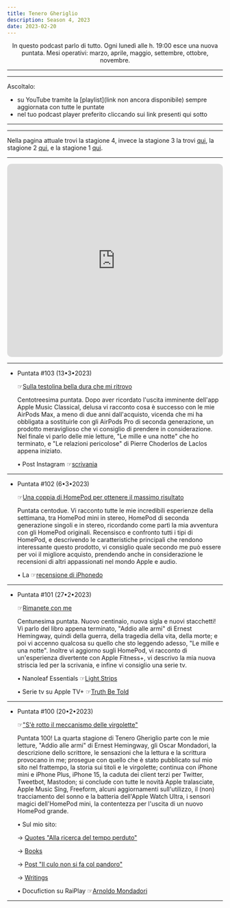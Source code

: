 ```yaml
---
title: Tenero Gheriglio
description: Season 4, 2023
date: 2023-02-20
---
```

<div align="center">
In questo podcast parlo di tutto. Ogni lunedì alle h. 19:00 esce una nuova puntata. Mesi operativi: marzo, aprile, maggio, settembre, ottobre, novembre.
</div>

---
---

Ascoltalo:

* su YouTube tramite la [playlist](link non ancora disponibile) sempre aggiornata con tutte le puntate
* nel tuo podcast player preferito cliccando sui link presenti qui sotto

---
---

Nella pagina attuale trovi la stagione 4, invece la stagione 3 la trovi [qui](https://miry1919.github.io/hugosite/podcast/tenero-gheriglio-3/), la stagione 2 [qui](https://miry1919.github.io/hugosite/podcast/tenero-gheriglio-2/), e la stagione 1 [qui](https://miry1919.github.io/hugosite/podcast/tenero-gheriglio/).

---

<iframe src="https://embed.podcasts.apple.com/us/podcast/tenero-gheriglio/id1500412560?itsct=podcast_box_player&amp;itscg=30200&amp;ls=1&amp;theme=auto" height="450px" frameborder="0" sandbox="allow-forms allow-popups allow-same-origin allow-scripts allow-top-navigation-by-user-activation" allow="autoplay *; encrypted-media *;" style="width: 100%; max-width: 660px; overflow: hidden; border-top-left-radius: 10px; border-top-right-radius: 10px; border-bottom-right-radius: 10px; border-bottom-left-radius: 10px; background-color: transparent;"></iframe>

---

* Puntata #103 (13•3•2023)

    ☞[Sulla testolina bella dura che mi ritrovo](https://spotifyanchor-web.app.link/e/v5d26Y0Lvyb)
    
    Centotreesima puntata. Dopo aver ricordato l'uscita imminente dell'app Apple Music Classical, delusa vi racconto cosa è successo con le mie AirPods Max, a meno di due anni dall'acquisto, vicenda che mi ha obbligata a sostituirle con gli AirPods Pro di seconda generazione, un prodotto meraviglioso che vi consiglio di prendere in considerazione. Nel finale vi parlo delle mie letture, "Le mille e una notte" che ho terminato, e "Le relazioni pericolose" di Pierre Choderlos de Laclos appena iniziato.

    • Post Instagram ☞[scrivania](https://www.instagram.com/p/CppQfKFKaDH/?igshid=MDJmNzVkMjY=)
    
---

* Puntata #102 (6•3•2023)

    ☞[Una coppia di HomePod per ottenere il massimo risultato](https://spotifyanchor-web.app.link/e/MBOzt6R9Wxb)
    
    Puntata centodue. Vi racconto tutte le mie incredibili esperienze della settimana, tra HomePod mini in stereo, HomePod di seconda generazione singoli e in stereo, ricordando come partì la mia avventura con gli HomePod originali. Recensisco e confronto tutti i tipi di HomePod, e descrivendo le caratteristiche principali che rendono interessante questo prodotto, vi consiglio quale secondo me può essere per voi il migliore acquisto, prendendo anche in considerazione le recensioni di altri appassionati nel mondo Apple e audio.

    • La ☞[recensione di iPhonedo](https://youtu.be/bYgbMtIR6JY)
    
---

* Puntata #101 (27•2•2023)

    ☞[Rimanete con me](https://spotifyanchor-web.app.link/e/wjwEQFCxLxb)
    
    Centunesima puntata. Nuovo centinaio, nuova sigla e nuovi stacchetti! Vi parlo del libro appena terminato, "Addio alle armi" di Ernest Hemingway, quindi della guerra, della tragedia della vita, della morte; e poi vi accenno qualcosa su quello che sto leggendo adesso, "Le mille e una notte". Inoltre vi aggiorno sugli HomePod, vi racconto di un'esperienza divertente con Apple Fitness+, vi descrivo la mia nuova striscia led per la scrivania, e infine vi consiglio una serie tv.

    • Nanoleaf Essentials ☞[Light Strips](https://amzn.eu/d/9ojNCoh)

    • Serie tv su Apple TV+ ☞[Truth Be Told](https://tv.apple.com/it/show/truth-be-told/umc.cmc.6hegr60w8pjyfcblgocjek7oo)
    
---

* Puntata #100 (20•2•2023)

    ☞["S'è rotto il meccanismo delle virgolette"](https://spotifyanchor-web.app.link/e/QcNVeRdVzxb)
    
    Puntata 100! La quarta stagione di Tenero Gheriglio parte con le mie letture, "Addio alle armi" di Ernest Hemingway, gli Oscar Mondadori, la descrizione dello scrittore, le sensazioni che la lettura e la scrittura provocano in me; prosegue con quello che è stato pubblicato sul mio sito nel frattempo, la storia sui titoli e le virgolette; continua con iPhone mini e iPhone Plus, iPhone 15, la caduta dei client terzi per Twitter, Tweetbot, Mastodon; si conclude con tutte le novità Apple tralasciate, Apple Music Sing, Freeform, alcuni aggiornamenti sull'utilizzo, il (non) tracciamento del sonno e la batteria dell'Apple Watch Ultra, i sensori magici dell'HomePod mini, la contentezza per l'uscita di un nuovo HomePod grande.

    • Sul mio sito:
    
    → [Quotes "Alla ricerca del tempo perduto"](https://miry1919.github.io/hugosite/quote/alla-ricerca-del-tempo-perduto/)
    
    → [Books](https://miry1919.github.io/hugosite/books/)
    
    → [Post "Il culo non si fa col pandoro"](https://miry1919.github.io/hugosite/post/il-culo-non-si-fa-col-pandoro/)
    
    → [Writings](https://miry1919.github.io/hugosite/writings/)

    • Docufiction su RaiPlay ☞[Arnoldo Mondadori](https://www.raiplay.it/programmi/arnoldomondadori-ilibripercambiareilmondo?wt_mc=2.app.cpy.raiplay_prg_Arnoldo+Mondadori+-+I+libri+per+cambiare+il+mondo+.&wt)

---
